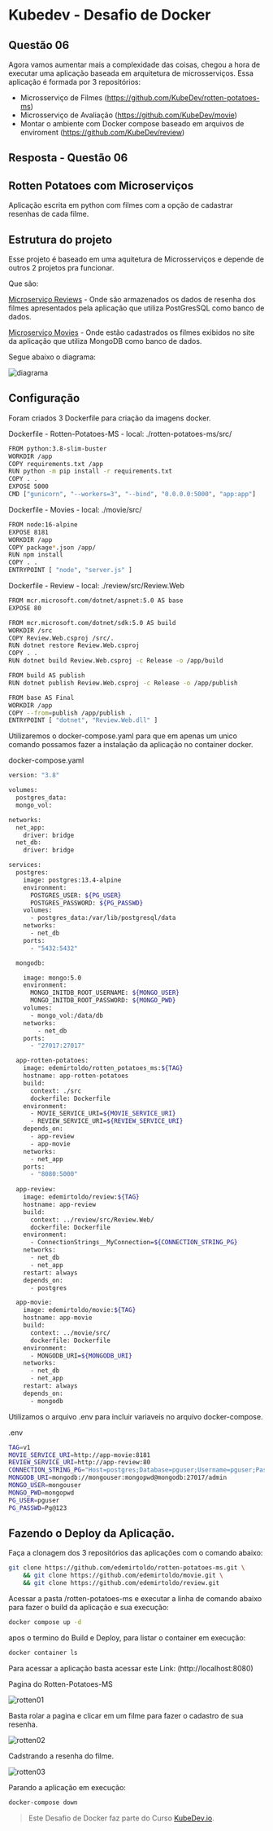 # Kubedev - Desafio de Docker


## Questão 06

Agora vamos aumentar mais a complexidade das coisas, chegou a hora de executar
uma aplicação baseada em arquitetura de microsserviços.
Essa aplicação é formada por 3 repositórios:

- Microsserviço de Filmes (https://github.com/KubeDev/rotten-potatoes-ms)
- Microsserviço de Avaliação (https://github.com/KubeDev/movie)
- Montar o ambiente com Docker compose baseado em arquivos de enviroment (https://github.com/KubeDev/review)



## Resposta - Questão 06
## Rotten Potatoes com Microserviços

Aplicação escrita em python com filmes com a opção de cadastrar resenhas de cada filme.

## Estrutura do projeto

Esse projeto é baseado em uma aquitetura de Microsserviços e depende de outros 2 projetos pra funcionar.

Que são:

[Microserviço Reviews](https://github.com/edemirtoldo/review/) - Onde são armazenados os dados de resenha dos filmes apresentados pela aplicação que utiliza PostGresSQL como banco de dados.

[Microserviço Movies](https://github.com/edemirtoldo/movie) - Onde estão cadastrados os filmes exibidos no site da aplicação que utiliza MongoDB como banco de dados.

Segue abaixo o diagrama:

![diagrama](https://github.com/edemirtoldo/rotten-potatoes-ms/blob/main/img/diagrama.png)

## Configuração

Foram criados 3 Dockerfile para criação da imagens docker.

Dockerfile - Rotten-Potatoes-MS - local: ./rotten-potatoes-ms/src/

```bash
FROM python:3.8-slim-buster
WORKDIR /app
COPY requirements.txt /app
RUN python -m pip install -r requirements.txt
COPY . .
EXPOSE 5000
CMD ["gunicorn", "--workers=3", "--bind", "0.0.0.0:5000", "app:app"]
```

Dockerfile - Movies - local: ./movie/src/

```bash
FROM node:16-alpine
EXPOSE 8181
WORKDIR /app
COPY package*.json /app/
RUN npm install
COPY . .
ENTRYPOINT [ "node", "server.js" ]
```

Dockerfile - Review - local: ./review/src/Review.Web

```bash
FROM mcr.microsoft.com/dotnet/aspnet:5.0 AS base
EXPOSE 80

FROM mcr.microsoft.com/dotnet/sdk:5.0 AS build
WORKDIR /src
COPY Review.Web.csproj /src/.
RUN dotnet restore Review.Web.csproj
COPY . .
RUN dotnet build Review.Web.csproj -c Release -o /app/build

FROM build AS publish
RUN dotnet publish Review.Web.csproj -c Release -o /app/publish

FROM base AS Final
WORKDIR /app
COPY --from=publish /app/publish .
ENTRYPOINT [ "dotnet", "Review.Web.dll" ]
```

Utilizaremos o docker-compose.yaml para que em apenas um unico comando possamos fazer a instalação da aplicação no container docker.

docker-compose.yaml

```bash
version: "3.8"

volumes:
  postgres_data:
  mongo_vol:

networks:
  net_app:
    driver: bridge
  net_db:
    driver: bridge

services:
  postgres:
    image: postgres:13.4-alpine
    environment:
      POSTGRES_USER: ${PG_USER}
      POSTGRES_PASSWORD: ${PG_PASSWD}
    volumes:
      - postgres_data:/var/lib/postgresql/data
    networks:
      - net_db
    ports:
      - "5432:5432"

  mongodb:

    image: mongo:5.0
    environment:
      MONGO_INITDB_ROOT_USERNAME: ${MONGO_USER}
      MONGO_INITDB_ROOT_PASSWORD: ${MONGO_PWD}
    volumes:
      - mongo_vol:/data/db
    networks:
        - net_db
    ports:
      - "27017:27017"

  app-rotten-potatoes:
    image: edemirtoldo/rotten_potatoes_ms:${TAG}
    hostname: app-rotten-potatoes
    build:
      context: ./src
      dockerfile: Dockerfile
    environment:
      - MOVIE_SERVICE_URI=${MOVIE_SERVICE_URI}
      - REVIEW_SERVICE_URI=${REVIEW_SERVICE_URI}
    depends_on:
      - app-review
      - app-movie
    networks:
      - net_app
    ports:
      - "8080:5000"
  
  app-review:
    image: edemirtoldo/review:${TAG}
    hostname: app-review
    build:
      context: ../review/src/Review.Web/
      dockerfile: Dockerfile
    environment:
      - ConnectionStrings__MyConnection=${CONNECTION_STRING_PG}
    networks:
      - net_db
      - net_app
    restart: always
    depends_on:
      - postgres

  app-movie:
    image: edemirtoldo/movie:${TAG}
    hostname: app-movie
    build:
      context: ../movie/src/
      dockerfile: Dockerfile
    environment:
      - MONGODB_URI=${MONGODB_URI}
    networks:
      - net_db
      - net_app
    restart: always
    depends_on:
      - mongodb

```
Utilizamos o arquivo .env para incluir variaveis no arquivo docker-compose.

.env

```bash
TAG=v1
MOVIE_SERVICE_URI=http://app-movie:8181
REVIEW_SERVICE_URI=http://app-review:80
CONNECTION_STRING_PG="Host=postgres;Database=pguser;Username=pguser;Password=Pg@123"
MONGODB_URI=mongodb://mongouser:mongopwd@mongodb:27017/admin
MONGO_USER=mongouser
MONGO_PWD=mongopwd
PG_USER=pguser
PG_PASSWD=Pg@123
```

## Fazendo o Deploy da Aplicação.

Faça a clonagem dos 3 repositórios das aplicações com o comando abaixo:

```bash
git clone https://github.com/edemirtoldo/rotten-potatoes-ms.git \
	&& git clone https://github.com/edemirtoldo/movie.git \
	&& git clone https://github.com/edemirtoldo/review.git
```

Acessar a pasta /rotten-potatoes-ms e executar a linha de comando abaixo para fazer o build da aplicação e sua execução:

```bash
docker compose up -d
```
apos o termino do Build e Deploy, para listar o container em execução:

```bash
docker container ls
```
Para acessar a aplicação basta acessar este Link: (http://localhost:8080)

Pagina do Rotten-Potatoes-MS 

![rotten01](https://github.com/edemirtoldo/kubedev-desafio-docker/blob/main/img/rotten01.png)

Basta rolar a pagina e clicar em um filme para fazer o cadastro de sua resenha.

![rotten02](https://github.com/edemirtoldo/kubedev-desafio-docker/blob/main/img/rotten03.png)

Cadstrando a resenha do filme. 

![rotten03](https://github.com/edemirtoldo/kubedev-desafio-docker/blob/main/img/rotten03.png)

Parando a aplicação em execução:

```bash
docker-compose down
```

>Este Desafio de Docker faz parte do Curso [KubeDev.io](https://kubedev.io/).